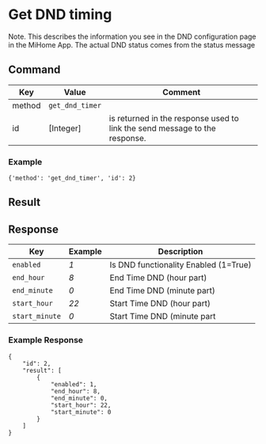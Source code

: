 # Get DND timing

Note. This describes the information you see in the DND configuration page in the MiHome App.
The actual DND status comes from the status message

## Command
| Key  | Value  | Comment  |
| ------- | ----------- | ------- |
| method | `get_dnd_timer` |  | 
| id   | [Integer] | is returned in the response used to link the send message to the response. |

### Example
`{'method': 'get_dnd_timer', 'id': 2}`

## Result

## Response



|  Key  | Example | Description |
| ------------ |------ |------------------------------ |
| `enabled` |  _1_ | Is DND functionality Enabled (1=True) |
| `end_hour` |  _8_ |  End Time DND (hour part) |
| `end_minute` | _0_ |  End Time DND (minute part) |
|  `start_hour` | _22_ | Start Time DND (hour part) |
| `start_minute` | _0_ | Start Time DND (minute part |

### Example Response

```
{
    "id": 2,
    "result": [
        {
            "enabled": 1,
            "end_hour": 8,
            "end_minute": 0,
            "start_hour": 22,
            "start_minute": 0
        }
    ]
}
```
